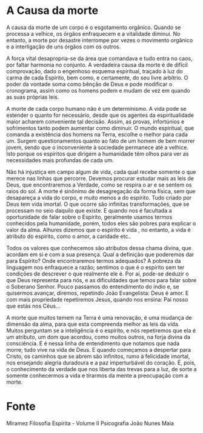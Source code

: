 # A Causa da morte

A causa da morte de um corpo é o esgotamento orgânico. Quando se processa a velhice, os órgãos enfraquecem e a vitalidade diminui. No entanto, a morte por desastre interrompe por vezes o movimento orgânico e a interligação de uns órgãos com os outros.

A força vital desapropria-se da área que comandava e tudo entra no caos, por faltar harmonia no conjunto. A verdadeira causa da morte é de difícil comprovação, dado o engenhoso esquema espiritual, traçado à luz do carma de cada Espírito, bem como, e certamente, do seu livre arbítrio. O poder da vontade soma como bênção de Deus e pode modificar o cronograma, assim como os homens podem e mudam de vez em quando as suas próprias leis. 

A morte de cada corpo humano não é um determinismo. A vida pode se estender o quanto for necessário, desde que os agentes da espiritualidade maior acharem conveniente tal decisão. Assim, as provas, infortúnios e sofrimentos tanto podem aumentar como diminuir. O mundo espiritual, que comanda a existência dos homens na Terra, escolhe o melhor para cada um. Surgem questionamentos quanto ao fato de um homem de bem morrer jovem, sendo que o inconveniente à sociedade permanece até a velhice. Isto porque os espíritos que dirigem a humanidade têm olhos para ver as necessidades mais profundas de cada um. 

Não há injustiça em campo algum de vida, cada qual recebe somente o que merece nas linhas que percorre. Devemos procurar estudar mais as leis de Deus, que encontraremos a Verdade, como se respira o ar e se sentem os raios do sol. A morte é sinônimo de desagregação da forma física, sem que desapareça a vida do corpo, e muito menos a do espírito. Tudo criado por Deus tem vida imortal. O que ocorre são infinitas transformações, que se processam no seio daquilo que existe. E quando nos é facultada a oportunidade de falar sobre o Espírito, geralmente usamos termos conhecidos pela humanidade, porém, todos eles são pobres para explicar o valor da alma. Alhures dizemos que o espírito é vida , no entanto, a vida é atributo do espírito, como o amor, a caridade etc.. 

Todos os valores que conhecemos são atributos dessa chama divina, que acordam em si e com a sua presença. Qual a definição que poderemos dar para Espírito? Onde encontraremos termos adequados? A pobreza da linguagem nos enfraquece a razão; sentimos o que é o espírito sem ter condições de descrever o que realmente ele é. Por aí, pode-se deduzir o que Deus representa para nós, e as dificuldades que temos para falar sobre o Soberano Senhor. Pouco passamos do entendimento do índio e, se quisermos avançar, diremos, repetindo João Evangelista: Deus é amor. E com mais propriedade repetiremos Jesus, quando nos ensina: Pai nosso que estás nos Céus... 

A morte que muitos temem na Terra é uma renovação, é uma mudança de dimensão da alma, para que esta compreenda melhor as leis da vida. Muitos perguntam se a inteligência é o espírito, e nós repetiremos que ela é um atributo, um dom que acordou, como muitos outros, na forja divina da consciência. E é nessa linha de entendimento que notamos que nada morre; tudo vive na vida de Deus. E quando começamos a despertar para Cristo, os caminhos que se abrem são infinitos, rumo à felicidade imortal, nos ensejando alegria duradoura e a paz imperturbável do coração. É, pois, o conhecimento da verdade que nos liberta das trevas para a luz, de sorte a somente conhecermos a vida e tirarmos da mente a preocupação com a morte.

# Fonte
Miramez
Filosofia Espírita - Volume II 
Psicografia João Nunes Maia
